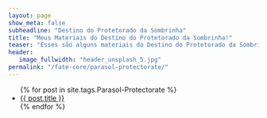 ```yaml
---
layout: page
show_meta: false
subheadline: "Destino do Protetorado da Sombrinha"
title: "Meus Materiais do Destino do Protetorado da Sombrinha!"
teaser: "Esses são alguns materiais do Destino do Protetorado da Sombrinha que tenho aqui nos meus cacarecos. Fique a vontade para se Servir"
header:
   image_fullwidth: "header_unsplash_5.jpg"
permalink: "/fate-core/parasol-protectorate/"
---
```

<ul>
    {% for post in site.tags.Parasol-Protectorate %}
    <li><a href="{{ site.url }}{{ post.url }}">{{ post.title }}</a></li>
    {% endfor %}
</ul>
